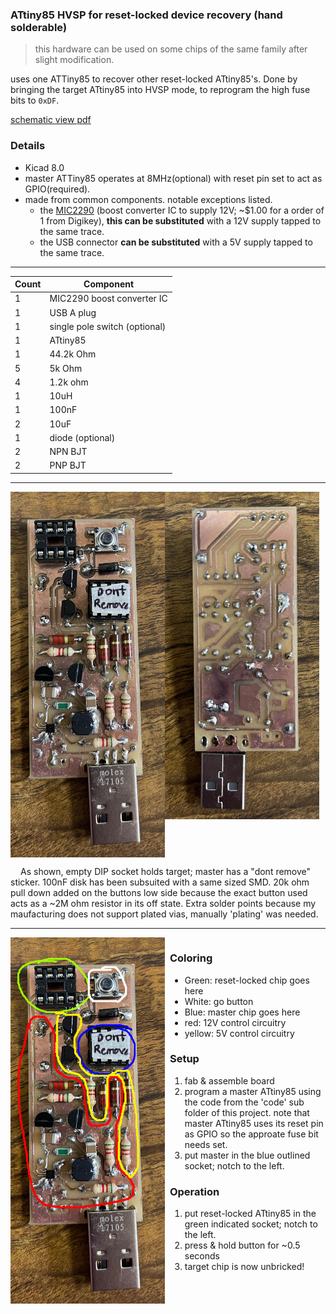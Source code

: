 ### ATtiny85 HVSP for reset-locked device recovery (hand solderable)

> this hardware can be used on some chips of the same family after slight modification.

uses one ATTiny85 to recover other reset-locked ATtiny85's. Done by bringing the target ATtiny85 into HVSP mode, to reprogram the high fuse bits to `0xDF`.

[schematic view pdf](./demo/top%20level.pdf)

### Details
- Kicad 8.0
- master ATTiny85 operates at 8MHz(optional) with reset pin set to act as GPIO(required).
- made from common components. notable exceptions listed.
    - the [MIC2290](https://ww1.microchip.com/downloads/en/DeviceDoc/MIC2290.pdf) (boost converter IC to supply 12V; ~$1.00 for a order of 1 from Digikey), **this can be substituted** with a 12V supply tapped to the same trace.
    - the USB connector **can be substituted** with a 5V supply tapped to the same trace.

---

| Count | Component |
|-|-|
| 1 | MIC2290 boost converter IC |
| 1 | USB A plug |
| 1 | single pole switch (optional) |
| 1 | ATtiny85 |
| 1 | 44.2k Ohm |
| 5 | 5k Ohm |
| 4 | 1.2k ohm
| 1 | 10uH |
| 1 | 100nF |
| 2 | 10uF |
| 1 | diode (optional) |
| 2 | NPN BJT |
| 2 | PNP BJT |

---

<div style="display:flex; align-items:top;">
  <img src="./demo/attiny85_hvsp_top.jpg" alt="board top" width="49%">
    <img src="./demo/attiny85_hvsp_bottom.jpg" alt="board bottom" width="49%" height="50%">
</div>

<p style="text-indent:1rem;">As shown, empty DIP socket holds target; master has a "dont remove" sticker. 100nF disk has been subsuited with a same sized SMD. 20k ohm pull down added on the buttons low side because the exact button used acts as a ~2M ohm resistor in its off state. Extra solder points because my maufacturing does not support plated vias, manually 'plating' was needed.</p>

---
<div style="display:flex; align-items:top;">
    <img src="./demo/use_case.jpg" alt="board top with circuit sections outlined" width="49%">
    <div style="margin-left:.5rem;" width="49%">
        <h3>Coloring</h3>
        <ul>
            <li>Green: reset-locked chip goes here</li>
            <li>White: go button</li>
            <li>Blue: master chip goes here</li>
            <li>red: 12V control circuitry</li>
            <li>yellow: 5V control circuitry</li>
        </ul>
        <h3>Setup</h3>
        <ol>
            <li>fab & assemble board</li>
            <li>program a master ATtiny85 using the code from the 'code' sub folder of this project. note that master ATtiny85 uses its reset pin as GPIO so the approate fuse bit needs set.</li>
            <li>put master in the blue outlined socket; notch to the left.</li>
        </ol>
        <h3>Operation</h3>
        <ol>
            <li>put reset-locked ATtiny85 in the green indicated socket; notch to the left.</li>
            <li>press & hold button for ~0.5 seconds</li>
            <li>target chip is now unbricked!</li>
        </ol>
    </div>
</div>
